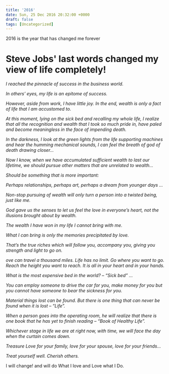 ```yaml
---
title: '2016'
date: Sun, 25 Dec 2016 20:32:00 +0000
draft: false
tags: [Uncategorized]
---
```


  

2016 is the year that has changed me forever

Steve Jobs' last words changed my view of life completely!
==========================================================

  

_I reached the pinnacle of success in the business world._

_In others’ eyes, my life is an epitome of success._

_However, aside from work, I have little joy. In the end, wealth is only a fact of life that I am accustomed to._

_At this moment, lying on the sick bed and recalling my whole life, I realize that all the recognition and wealth that I took so much pride in, have paled and become meaningless in the face of impending death._

_In the darkness, I look at the green lights from the life supporting machines and hear the humming mechanical sounds, I can feel the breath of god of death drawing closer…_

_Now I know, when we have accumulated sufficient wealth to last our lifetime, we should pursue other matters that are unrelated to wealth…_

_Should be something that is more important:_

_Perhaps relationships, perhaps art, perhaps a dream from younger days …_

_Non-stop pursuing of wealth will only turn a person into a twisted being, just like me._

_God gave us the senses to let us feel the love in everyone’s heart, not the illusions brought about by wealth._

_The wealth I have won in my life I cannot bring with me._

_What I can bring is only the memories precipitated by love._

_That’s the true riches which will follow you, accompany you, giving you strength and light to go on._

_ove can travel a thousand miles. Life has no limit. Go where you want to go. Reach the height you want to reach. It is all in your heart and in your hands._

_What is the most expensive bed in the world? – “Sick bed” …_

_You can employ someone to drive the car for you, make money for you but you cannot have someone to bear the sickness for you._

_Material things lost can be found. But there is one thing that can never be found when it is lost – “Life”._

_When a person goes into the operating room, he will realize that there is one book that he has yet to finish reading – “Book of Healthy Life”._

_Whichever stage in life we are at right now, with time, we will face the day when the curtain comes down._

_Treasure Love for your family, love for your spouse, love for your friends…_

_Treat yourself well. Cherish others._

  
I will change! and will do What I love and Love what I Do.